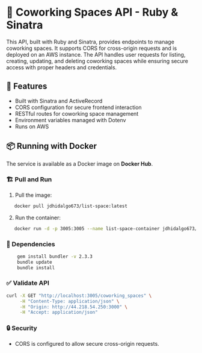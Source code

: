 # 🏢 Coworking Spaces API - Ruby & Sinatra

This API, built with Ruby and Sinatra, provides endpoints to manage coworking spaces. It supports CORS for cross-origin requests and is deployed on an AWS instance. The API handles user requests for listing, creating, updating, and deleting coworking spaces while ensuring secure access with proper headers and credentials.

## 🚀 Features

- Built with Sinatra and ActiveRecord
- CORS configuration for secure frontend interaction
- RESTful routes for coworking space management
- Environment variables managed with Dotenv
- Runs on AWS

## 📦 Running with Docker

The service is available as a Docker image on **Docker Hub**.

### 🏗️ Pull and Run

1. Pull the image:
```sh
   docker pull jdhidalgo673/list-space:latest
```

2. Run the container:
```sh
   docker run -d -p 3005:3005 --name list-space-container jdhidalgo673/list-space:latest
```

### 📜 Dependencies

```sh
    gem install bundler -v 2.3.3
    bundle update
    bundle install
```

###  ✅ Validate API
```bash
curl -X GET "http://localhost:3005/coworking_spaces" \
     -H "Content-Type: application/json" \
     -H "Origin: http://44.218.54.250:3000" \
     -H "Accept: application/json"
```

###  🔒 Security

- CORS is configured to allow secure cross-origin requests.